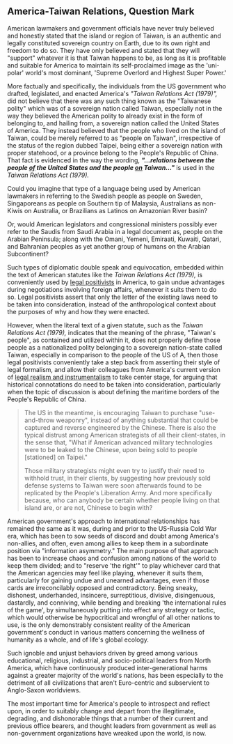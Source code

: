 ## America-Taiwan Relations, Question Mark 

American lawmakers and government officials have never truly believed and honestly stated that the island or region of Taiwan, is an authentic and legally constituted sovereign country on Earth, due to its own right and freedom to do so. They have only believed and stated that they will "support" whatever it is that Taiwan happens to be, as long as it is profitable and suitable for America to maintain its self-proclaimed image as the 'uni-polar' world's most dominant, 'Supreme Overlord and Highest Super Power.'  

More factually and specifically, the individuals from the US government who drafted, legislated, and enacted America's *"Taiwan Relations Act (1979)",* did not believe that there was any such thing known as the "Taiwanese polity" which was of a sovereign nation called Taiwan, especially not in the way they believed the American polity to already exist in the form of belonging to, and hailing from, a sovereign nation called the United States of America. They instead believed that the people who lived on the island of Taiwan, could be merely referred to as "people on Taiwan", irrespective of the status of the region dubbed Taipei, being either a sovereign nation with proper statehood, or a province belong to the People's Republic of China. That fact is evidenced in the way the wording, ***"...relations between the people <ins>of</ins> the United States and the people <ins>on</ins> Taiwan..."*** is used in the *Taiwan Relations Act (1979).* 

Could you imagine that type of a language being used by American lawmakers in referring to the Swedish people as people on Sweden, Singaporeans as people on Southern tip of Malaysia, Australians as non-Kiwis on Australia, or Brazilians as Latinos on Amazonian River basin? 

Or, would American legislators and congressional ministers possibly ever refer to the Saudis from Saudi Arabia in a legal document as, people on the Arabian Peninsula; along with the Omani, Yemeni, Emiraati, Kuwaiti, Qatari, and Bahranian peoples as yet another group of humans on the Arabian Subcontinent? 

Such types of diplomatic double speak and equivocation, embedded within the text of American statutes like the *Taiwan Relations Act (1979),* is conveniently used by [legal positivists](https://en.wikipedia.org/wiki/Legal_positivism) in America, to gain undue advantages during negotiations involving foreign affairs, whenever it suits them to do so. Legal positivists assert that only the letter of the existing laws need to be taken into consideration, instead of the anthropological context about the purposes of why and how they were enacted. 

However, when the literal text of a given statute, such as the *Taiwan Relations Act (1979),* indicates that the meaning of the phrase, "Taiwan's people", as contained and utilized within it, does not properly define those people as a nationalized polity belonging to a sovereign nation-state called Taiwan, especially in comparison to the people of the US of A, then those legal positivists conveniently take a step back from asserting their style of legal formalism, and allow their colleagues from America's current version of [legal realism and instrumentalism](https://en.wikipedia.org/wiki/Legal_formalism#Comparison_to_legal_instrumentalism) to take center stage, for arguing that historical connotations do need to be taken into consideration, particularly when the topic of discussion is about defining the maritime borders of the People's Republic of China. 


>The US in the meantime, is encouraging Taiwan to purchase "use-and-throw weaponry", instead of anything substantial that could be captured and reverse engineered by the Chinese. There is also the typical distrust among American strategists of all their client-states, in the sense that, "What if American advanced military technologies were to be leaked to the Chinese, upon being sold to people [stationed] on Taipei." 
>
>Those military strategists might even try to justify their need to withhold trust, in their clients, by suggesting how previously sold defense systems to Taiwan were soon afterwards found to be replicated by the People's Liberation Army. And more specifically because, who can anybody be certain whether people living on that island are, or are not, Chinese to begin with?

American government's approach to international relationships has remained the same as it was, during and prior to the US-Russia Cold War era, which has been to sow seeds of discord and doubt among America's non-allies, and often, even among allies to keep them in a subordinate position via "information asymmetry." The main purpose of that approach has been to increase chaos and confusion among nations of the world to keep them divided; and to "reserve 'the right'" to play whichever card that the American agencies may feel like playing, whenever it suits them, particularly for gaining undue and unearned advantages, even if those cards are irreconcilably opposed and contradictory. Being sneaky, dishonest, underhanded, insincere, surreptitious, divisive, disingenuous, dastardly, and conniving, while bending and breaking 'the international rules of the game', by simultaneously putting into effect any strategy or tactic, which would otherwise be hypocritical and wrongful of all other nations to use, is the only demonstrably consistent reality of the American government's conduct in various matters concerning the wellness of humanity as a whole, and of life's global ecology. 

Such ignoble and unjust behaviors driven by greed among various educational, religious, industrial, and socio-political leaders from North America, which have continuously produced inter-generational harms against a greater majority of the world's nations, has been especially to the detriment of all civilizations that aren't Euro-centric and subservient to Anglo-Saxon worldviews. 

The most important time for America's people to introspect and reflect upon, in order to suitably change and depart from the illegitimate, degrading, and dishonorable things that a number of their current and previous office bearers, and thought leaders from government as well as non-government organizations have wreaked upon the world, is now. 